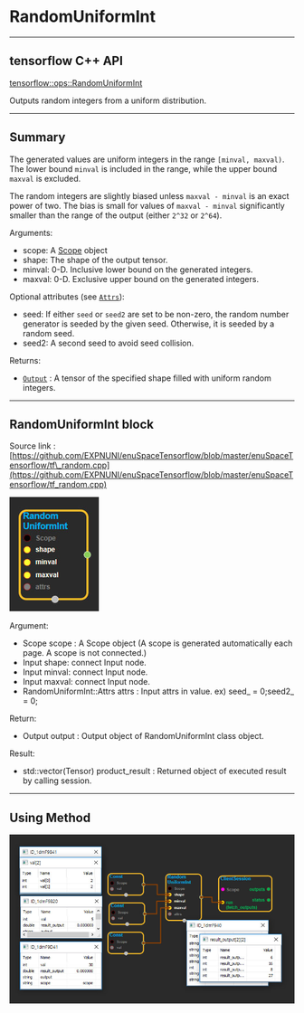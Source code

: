 # RandomUniformInt

---

## tensorflow C++ API

[tensorflow::ops::RandomUniformInt](tensorflow::ops::RandomUniformInt)

Outputs random integers from a uniform distribution.

---

## Summary

The generated values are uniform integers in the range `[minval, maxval)`. The lower bound `minval` is included in the range, while the upper bound `maxval` is excluded.

The random integers are slightly biased unless `maxval - minval` is an exact power of two. The bias is small for values of `maxval - minval` significantly smaller than the range of the output \(either `2^32` or `2^64`\).

Arguments:

* scope: A [Scope](https://www.tensorflow.org/api_docs/cc/class/tensorflow/scope.html#classtensorflow_1_1_scope) object
* shape: The shape of the output tensor.
* minval: 0-D. Inclusive lower bound on the generated integers.
* maxval: 0-D. Exclusive upper bound on the generated integers.

Optional attributes \(see [`Attrs`](https://www.tensorflow.org/api_docs/cc/struct/tensorflow/ops/random-uniform-int/attrs.html#structtensorflow_1_1ops_1_1_random_uniform_int_1_1_attrs)\):

* seed: If either `seed` or `seed2` are set to be non-zero, the random number generator is seeded by the given seed. Otherwise, it is seeded by a random seed.
* seed2: A second seed to avoid seed collision.

Returns:

* [`Output`](https://www.tensorflow.org/api_docs/cc/class/tensorflow/output.html#classtensorflow_1_1_output)
  : A tensor of the specified shape filled with uniform random integers.

---

## RandomUniformInt block

Source link : [https://github.com/EXPNUNI/enuSpaceTensorflow/blob/master/enuSpaceTensorflow/tf\_random.cpp](https://github.com/EXPNUNI/enuSpaceTensorflow/blob/master/enuSpaceTensorflow/tf_random.cpp)

![](/assets/random_op/RandomUniformInt1.jpg)

Argument:

* Scope scope : A Scope object \(A scope is generated automatically each page. A scope is not connected.\)
* Input shape: connect  Input node.
* Input minval: connect  Input node.
* Input maxval: connect  Input node.
* RandomUniformInt::Attrs attrs : Input attrs in value. ex\) seed\_ = 0;seed2\_ = 0;

Return:

* Output output : Output object of RandomUniformInt class object.

Result:

* std::vector\(Tensor\) product\_result : Returned object of executed result by calling session.

---

## Using Method

![](/assets/random_op/RandomUniformInt2.jpg)

